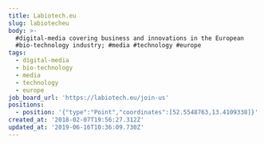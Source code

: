 ```yaml
---
title: Labiotech.eu
slug: labiotecheu
body: >-
  #digital-media covering business and innovations in the European
  #bio-technology industry; #media #technology #europe
tags:
  - digital-media
  - bio-technology
  - media
  - technology
  - europe
job_board_url: 'https://labiotech.eu/join-us'
positions:
  - position: '{"type":"Point","coordinates":[52.5548763,13.4109338]}'
created_at: '2018-02-07T19:56:27.312Z'
updated_at: '2019-06-16T10:36:09.730Z'
---
```


